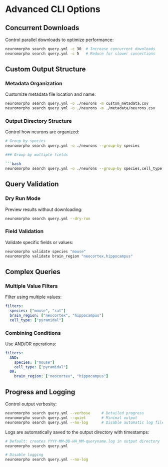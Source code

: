 # Advanced CLI Options

## Concurrent Downloads

Control parallel downloads to optimize performance:

```bash
neuromorpho search query.yml -c 30  # Increase concurrent downloads
neuromorpho search query.yml -c 5   # Reduce for slower connections
```

## Custom Output Structure

### Metadata Organization

Customize metadata file location and name:

```bash
neuromorpho search query.yml -o ./neurons -m custom_metadata.csv
neuromorpho search query.yml -o ./neurons -m ./metadata/neurons.csv
```

### Output Directory Structure

Control how neurons are organized:

```bash
# Group by species
neuromorpho search query.yml -o ./neurons --group-by species

### Group by multiple fields

```bash
neuromorpho search query.yml -o ./neurons --group-by species,cell_type
```

## Query Validation

### Dry Run Mode

Preview results without downloading:

```bash
neuromorpho search query.yml --dry-run
```

### Field Validation

Validate specific fields or values:

```bash
neuromorpho validate species "mouse"
neuromorpho validate brain_region "neocortex,hippocampus"
```

## Complex Queries

### Multiple Value Filters

Filter using multiple values:

```yaml
filters:
  species: ["mouse", "rat"]
  brain_region: ["neocortex", "hippocampus"]
  cell_type: ["pyramidal"]
```

### Combining Conditions

Use AND/OR operations:

```yaml
filters:
  AND:
    species: ["mouse"]
    cell_type: ["pyramidal"]
  OR:
    brain_region: ["neocortex", "hippocampus"]
```

## Progress and Logging

Control output verbosity:

```bash
neuromorpho search query.yml --verbose     # Detailed progress
neuromorpho search query.yml --quiet       # Minimal output
neuromorpho search query.yml --no-log      # Disable automatic log file creation
```

Logs are automatically saved to the output directory with timestamps:

```bash
# Default: creates YYYY-MM-DD-HH_MM-queryname.log in output directory
neuromorpho search query.yml

# Disable logging
neuromorpho search query.yml --no-log
```
